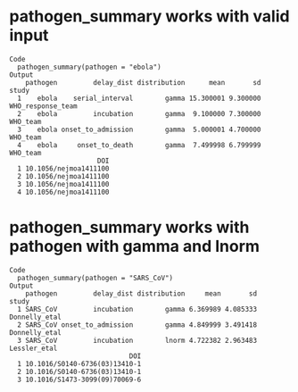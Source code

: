 # pathogen_summary works with valid input

    Code
      pathogen_summary(pathogen = "ebola")
    Output
        pathogen         delay_dist distribution      mean       sd             study
      1    ebola    serial_interval        gamma 15.300001 9.300000 WHO_response_team
      2    ebola         incubation        gamma  9.100000 7.300000          WHO_team
      3    ebola onset_to_admission        gamma  5.000001 4.700000          WHO_team
      4    ebola     onset_to_death        gamma  7.499998 6.799999          WHO_team
                          DOI
      1 10.1056/nejmoa1411100
      2 10.1056/nejmoa1411100
      3 10.1056/nejmoa1411100
      4 10.1056/nejmoa1411100

# pathogen_summary works with pathogen with gamma and lnorm

    Code
      pathogen_summary(pathogen = "SARS_CoV")
    Output
        pathogen         delay_dist distribution     mean       sd         study
      1 SARS_CoV         incubation        gamma 6.369989 4.085333 Donnelly_etal
      2 SARS_CoV onset_to_admission        gamma 4.849999 3.491418 Donnelly_etal
      3 SARS_CoV         incubation        lnorm 4.722382 2.963483  Lessler_etal
                                  DOI
      1 10.1016/S0140-6736(03)13410-1
      2 10.1016/S0140-6736(03)13410-1
      3 10.1016/S1473-3099(09)70069-6

